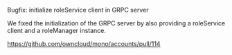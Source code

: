 Bugfix: initialize roleService client in GRPC server

We fixed the initialization of the GRPC server by also providing a roleService client and a roleManager instance.

https://github.com/owncloud/mono/accounts/pull/114

